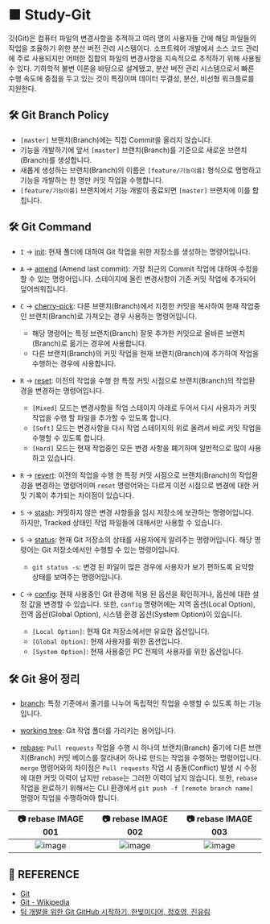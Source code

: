 # ■ Study-Git

깃(Git)은 컴퓨터 파일의 변경사항을 추적하고 여러 명의 사용자들 간에 해당 파일들의 작업을 조율하기 위한 분산 버전 관리 시스템이다. 소프트웨어 개발에서 소스 코드 관리에 주로 사용되지만 어떠한 집합의 파일의 변경사항을 지속적으로 추적하기 위해 사용될 수 있다. 기하학적 불변 이론을 바탕으로 설계됐고, 분산 버전 관리 시스템으로서 빠른 수행 속도에 중점을 두고 있는 것이 특징이며 데이터 무결성, 분산, 비선형 워크플로를 지원한다.

## 🛠 Git Branch Policy

* `[master]` 브랜치(Branch)에는 직접 Commit을 올리지 않습니다.
* 기능을 개발하기에 앞서 `[master]` 브랜치(Branch)를 기준으로 새로운 브랜치(Branch)를 생성합니다.
* 새롭게 생성하는 브랜치(Branch)의 이름은 `[feature/기능이름]` 형식으로 명명하고 기능을 개발하는 한 명만 커밋 작업을 수행합니다.
* `[feature/기능이름]` 브랜치에서 기능 개발이 종료되면 `[master]` 브랜치에 이를 합칩니다.

## 🛠 Git Command

* `I` → [init](https://git-scm.com/book/ko/v2/Git의-기초-Git-저장소-만들기): 현재 폴더에 대하여 Git 작업을 위한 저장소를 생성하는 명령어입니다. 

* `A` → [amend](https://backlog.com/git-tutorial/kr/stepup/stepup7_1.html) (Amend last commit): 가장 최근의 Commit 작업에 대하여 수정을 할 수 있는 명령어입니다. 스테이지에 올린 변경사항이 기존 커밋 작업에 추가되어 덮어씌워집니다.

* `C` → [cherry-pick](https://backlog.com/git-tutorial/kr/stepup/stepup6_4.html): 다른 브랜치(Branch)에서 지정한 커밋을 복사하여 현재 작업중인 브랜치(Branch)로 가져오는 경우 사용하는 명령어입니다. 
  * 해당 명령어는 특정 브랜치(Branch) 잘못 추가한 커밋으로 올바른 브랜치(Branch)로 옮기는 경우에 사용합니다.
  * 다른 브랜치(Branch)의 커밋 작업을 현재 브랜치(Branch)에 추가하여 작업을 수행하는 경우에 사용합니다.

* `R` → [reset](https://git-scm.com/book/ko/v2/Git-도구-Reset-명확히-알고-가기): 이전의 작업을 수행 한 특정 커밋 시점으로 브랜치(Branch)의 작업환경을 변경하는 명령어입니다. 
  * `[Mixed]` 모드는 변경사항을 작업 스테이지 아래로 두어서 다시 사용자가 커밋 작업을 수행 할 파일을 추가할 수 있도록 합니다. 
  * `[Soft]` 모드는 변경사항을 다시 작업 스테이지의 위로 올려서 바로 커밋 작업을 수행할 수 있도록 합니다. 
  * `[Hard]` 모드는 현재 작업중인 모든 변경 사항을 폐기하며 일반적으로 많이 사용하고 있습니다.

* `R` → [revert](https://backlog.com/git-tutorial/kr/stepup/stepup7_2.html): 이전의 작업을 수행 한 특정 커밋 시점으로 브랜치(Branch)의 작업환경을 변경하는 명령어이며 `reset` 명령어와는 다르게 이전 시점으로 변경에 대한 커밋 기록이 추가되는 차이점이 있습니다.

* `S` → [stash](https://git-scm.com/book/ko/v2/Git-도구-Stashing과-Cleaning): 커밋하지 않은 변경 사항들을 임시 저장소에 보관하는 명령어입니다. 하지만, Tracked 상태인 작업 파일들에 대해서만 사용할 수 있습니다.

* `S` → [status](https://www.atlassian.com/git/tutorials/inspecting-a-repository): 현재 Git 저장소의 상태를 사용자에게 알려주는 명령어입니다. 해당 명령어는 Git 저장소에서만 수행할 수 있는 명령어입니다. 
  * `git status -s`: 변경 된 파일이 많은 경우에 사용자가 보기 편하도록 요약항 상태를 보여주는 명령어입니다.

* `C` → [config](https://backlog.com/git-tutorial/kr/reference/config.html): 현재 사용중인 Git 환경에 적용 된 옵션을 확인하거나, 옵션에 대한 설정 값을 변경할 수 있습니다. 또한, `config` 명령어에는 지역 옵션(Local Option), 전역 옵션(Global Option), 시스템 환경 옵션(System Option)이 있습니다.
  * `[Local Option]`: 현재 Git 저장소에서만 유요한 옵션입니다.
  * `[Global Option]`: 현재 사용자를 위한 옵션입니다.
  * `[System Option]`: 현재 사용중인 PC 전체의 사용자를 위한 옵션입니다.

## 🛠 Git 용어 정리 

* [branch](https://backlog.com/git-tutorial/kr/stepup/stepup1_1.html): 특정 기준에서 줄기를 나누어 독립적인 작업을 수행할 수 있도록 하는 기능입니다.

* [working tree](https://backlog.com/git-tutorial/git-workflow/): Git 작업 폴더를 가리키는 용어입니다.

* [rebase](https://backlog.com/git-tutorial/kr/stepup/stepup2_8.html): `Pull requests` 작업을 수행 시 하나의 브랜치(Branch) 줄기에 다른 브랜치(Branch) 커밋 베이스를 잘라내어 하나로 만드는 작업을 수행하는 명령어입니다. `merge` 명령어와의 차이점은 `Pull requests` 작업 시 충돌(Conflict) 발생 시 수정에 대한 커밋 이력이 남지만 `rebase`는 그러한 이력이 남지 않습니다. 또한, `rebase` 작업을 완료하기 위해서는 CLI 환경에서 `git push -f [remote branch name]` 명령어 작업을 수행하여야 합니다.

|📷 rebase IMAGE 001|📷 rebase IMAGE 002|📷 rebase IMAGE 003|
|:-----------------:|:-----------------:|:------------------:|
|![image](https://user-images.githubusercontent.com/20036523/127768643-40f0d3b0-5e22-4533-a93d-b5c34db990b4.png)|![image](https://user-images.githubusercontent.com/20036523/127768664-9b71c68b-dc73-4d99-babe-e4bc2c40019e.png)|![image](https://user-images.githubusercontent.com/20036523/127768673-1905367b-2f88-4cc2-8bbe-0b0e17dd2e9f.png)|

## :mega: REFERENCE

* [Git](https://git-scm.com)
* [Git - Wikipedia](https://ko.wikipedia.org/wiki/깃_(소프트웨어))
* [팀 개발을 위한 Git GitHub 시작하기, 한빛미디어, 정호영, 진유림](https://book.naver.com/bookdb/book_detail.nhn?bid=15986509)
